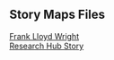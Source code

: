 ## Story Maps Files
[Frank Lloyd Wright](StoryMap_FLW3.zip)  
[Research Hub Story](ResearchHub.zip)
